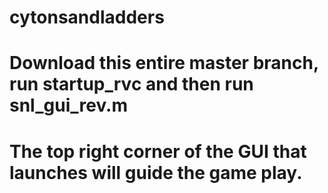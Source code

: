 # cytonsandladders
# Download this entire master branch, run startup_rvc and then run snl_gui_rev.m
# The top right corner of the GUI that launches will guide the game play.
